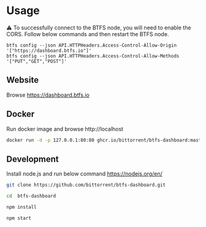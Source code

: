 # Usage

:warning: To successfully connect to the BTFS node, you will need to enable the CORS. Follow below commands and then restart the BTFS node.
```
btfs config --json API.HTTPHeaders.Access-Control-Allow-Origin '["https://dashboard.btfs.io"]'
btfs config --json API.HTTPHeaders.Access-Control-Allow-Methods '["PUT","GET","POST"]'
```

## Website 
Browse https://dashboard.btfs.io 

## Docker
Run docker image and browse http://localhost

```sh
docker run -d -p 127.0.0.1:80:80 ghcr.io/bittorrent/btfs-dashboard:master
```
## Development

Install node.js and run below command
https://nodejs.org/en/

```sh
git clone https://github.com/bittorrent/btfs-dashboard.git

cd  btfs-dashboard

npm install

npm start
```
